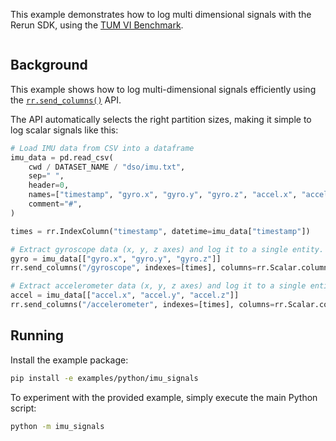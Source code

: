 <!--[metadata]
title = "IMU signals"
tags = ["Plots"]
description = "Log multi dimensional signals under a single entity."
thumbnail_dimensions = [480, 480]
-->

This example demonstrates how to log multi dimensional signals with the Rerun SDK, using the [TUM VI Benchmark](https://cvg.cit.tum.de/data/datasets/visual-inertial-dataset).

<picture>
  <img src="https://static.rerun.io/imu_signals/1184ab6e2df3275b8b7a574d7f0e42b1aed8343a/full.png" alt="">
  <source media="(max-width: 480px)" srcset="https://static.rerun.io/imu_signals/1184ab6e2df3275b8b7a574d7f0e42b1aed8343a/480w.png">
  <source media="(max-width: 768px)" srcset="https://static.rerun.io/imu_signals/1184ab6e2df3275b8b7a574d7f0e42b1aed8343a/768w.png">
  <source media="(max-width: 1024px)" srcset="https://static.rerun.io/imu_signals/1184ab6e2df3275b8b7a574d7f0e42b1aed8343a/1024w.png">
  <source media="(max-width: 1200px)" srcset="https://static.rerun.io/imu_signals/1184ab6e2df3275b8b7a574d7f0e42b1aed8343a/1200w.png">
</picture>

## Background

This example shows how to log multi-dimensional signals efficiently using the [`rr.send_columns()`](https://ref.rerun.io/docs/python/0.22.1/common/columnar_api/#rerun.send_columns) API.

The API automatically selects the right partition sizes, making it simple to log scalar signals like this:

```py
# Load IMU data from CSV into a dataframe
imu_data = pd.read_csv(
    cwd / DATASET_NAME / "dso/imu.txt",
    sep=" ",
    header=0,
    names=["timestamp", "gyro.x", "gyro.y", "gyro.z", "accel.x", "accel.y", "accel.z"],
    comment="#",
)

times = rr.IndexColumn("timestamp", datetime=imu_data["timestamp"])

# Extract gyroscope data (x, y, z axes) and log it to a single entity.
gyro = imu_data[["gyro.x", "gyro.y", "gyro.z"]]
rr.send_columns("/gyroscope", indexes=[times], columns=rr.Scalar.columns(scalar=gyro))

# Extract accelerometer data (x, y, z axes) and log it to a single entity.
accel = imu_data[["accel.x", "accel.y", "accel.z"]]
rr.send_columns("/accelerometer", indexes=[times], columns=rr.Scalar.columns(scalar=accel))
```

## Running

Install the example package:

```bash
pip install -e examples/python/imu_signals
```

To experiment with the provided example, simply execute the main Python script:

```bash
python -m imu_signals
```
